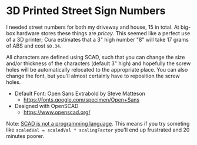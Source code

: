 # 3D Printed Street Sign Numbers

I needed street numbers for both my driveway and house, 15 in
total. At big-box hardware stores these things are _pricey_. This
seemed like a perfect use of a 3D printer; Cura estimates that a 3"
high number "8" will take 17 grams of ABS and cost `$0.34`.

All characters are defined using SCAD, such that you can change the
size and/or thickness of the characters (default 3" high) and
hopefully the screw holes will be automatically relocated to the
appropriate place. You can also change the font, but you'll almost
certainly have to reposition the screw holes.

* Default Font: Open Sans Extrabold by Steve Matteson
  * https://fonts.google.com/specimen/Open+Sans
* Designed with OpenSCAD
  * https://www.openscad.org/

Note: [SCAD is not a programming language][NoProg]. This means if you
try someting like `scaledVal = scaledVal * scalingFactor` you'll end
up frustrated and 20 minutes poorer.

[NoProg]: http://forum.openscad.org/A-A-1-td11385.html
